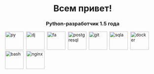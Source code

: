 <div id="header" align="center">
  <h1>
    Всем привет! 
  </h1>
  <h3>
    Python-разработчик 1.5 года
  </h3>
</div>

<img src="https://cdn.jsdelivr.net/gh/devicons/devicon/icons/python/python-original.svg" title="py"  width="60" height="60" />&nbsp;
<img src="https://cdn.jsdelivr.net/gh/devicons/devicon/icons/django/django-plain.svg" title="dj"  width="60" height="60" />&nbsp;
<img src="https://cdn.jsdelivr.net/gh/devicons/devicon/icons/fastapi/fastapi-original-wordmark.svg" title="fa" width="60" height="60" />&nbsp;
<img src="https://cdn.jsdelivr.net/gh/devicons/devicon/icons/postgresql/postgresql-original.svg" title="postgresql" width="60" height="60" />&nbsp;
<img src="https://cdn.jsdelivr.net/gh/devicons/devicon/icons/git/git-original.svg" title="git" width="60" height="60" />&nbsp;
<img src="https://cdn.jsdelivr.net/gh/devicons/devicon/icons/sqlalchemy/sqlalchemy-original-wordmark.svg" title="sqla" width="60" height="60" />&nbsp;
<img src="https://cdn.jsdelivr.net/gh/devicons/devicon/icons/docker/docker-plain-wordmark.svg" title="docker" width="60" height="60" />&nbsp;    
<img src="https://cdn.jsdelivr.net/gh/devicons/devicon/icons/bash/bash-original.svg" title="bash" width="60" height="60" />&nbsp;
<img src="https://cdn.jsdelivr.net/gh/devicons/devicon/icons/nginx/nginx-original.svg" title="nginx" width="60" height="60" />&nbsp;
